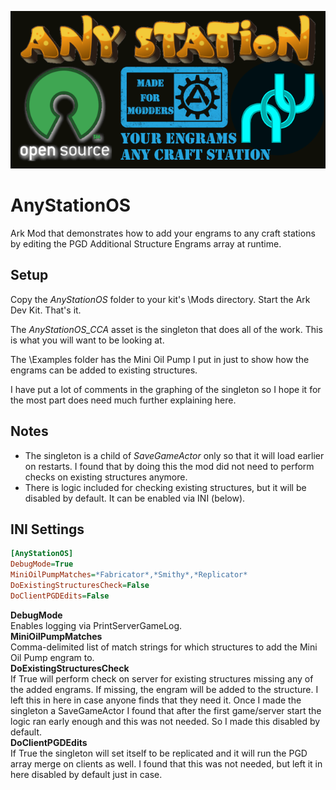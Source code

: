 ![AnyStationOS](https://github.com/Kozenomenon/AnyStationOS/blob/main/Images/ASOS_Repo_Icon.png?raw=true)
# AnyStationOS
 Ark Mod that demonstrates how to add your engrams to any craft stations by editing the PGD Additional Structure Engrams array at runtime.
 
## Setup
Copy the *AnyStationOS* folder to your kit's \Mods directory.
Start the Ark Dev Kit. That's it. 

The *AnyStationOS_CCA* asset is the singleton that does all of the work. This is what you will want to be looking at.

The \Examples folder has the Mini Oil Pump I put in just to show how the engrams can be added to existing structures.

I have put a lot of comments in the graphing of the singleton so I hope it for the most part does need much further explaining here.

## Notes
* The singleton is a child of *SaveGameActor* only so that it will load earlier on restarts. I found that by doing this the mod did not need to perform checks on existing structures anymore.
* There is logic included for checking existing structures, but it will be disabled by default. It can be enabled via INI (below).

## INI Settings
```ini
[AnyStationOS]
DebugMode=True
MiniOilPumpMatches=*Fabricator*,*Smithy*,*Replicator*
DoExistingStructuresCheck=False
DoClientPGDEdits=False
```
**DebugMode** <br>
Enables logging via PrintServerGameLog.<br>
**MiniOilPumpMatches** <br>
Comma-delimited list of match strings for which structures to add the Mini Oil Pump engram to.<br>
**DoExistingStructuresCheck** <br>
If True will perform check on server for existing structures missing any of the added engrams. If missing, the engram will be added to the structure. I left this in here in case anyone finds that they need it. Once I made the singleton a SaveGameActor I found that after the first game/server start the logic ran early enough and this was not needed. So I made this disabled by default.<br>
**DoClientPGDEdits** <br>
If True the singleton will set itself to be replicated and it will run the PGD array merge on clients as well. I found that this was not needed, but left it in here disabled by default just in case.
